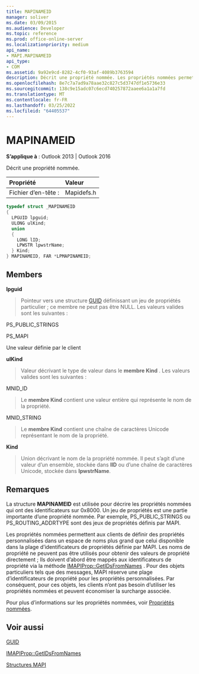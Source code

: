 ```yaml
---
title: MAPINAMEID
manager: soliver
ms.date: 03/09/2015
ms.audience: Developer
ms.topic: reference
ms.prod: office-online-server
ms.localizationpriority: medium
api_name:
- MAPI.MAPINAMEID
api_type:
- COM
ms.assetid: 9a92e9cd-8282-4cf0-93af-4089b3763594
description: Décrit une propriété nommée. Les propriétés nommées permettent aux clients de définir des propriétés personnalisées dans un espace de noms plus grand que la plage d’identificateurs de propriétés définie par MAPI.
ms.openlocfilehash: 8e7c7a7ad9a78aae32c827c5d3747df1e5736e33
ms.sourcegitcommit: 138c9e15adc07c6ecd740257872aaee6a1a1a7fd
ms.translationtype: MT
ms.contentlocale: fr-FR
ms.lasthandoff: 03/25/2022
ms.locfileid: "64405537"
---
```

# <a name="mapinameid"></a>MAPINAMEID

  
  
**S’applique à** : Outlook 2013 | Outlook 2016 
  
Décrit une propriété nommée. 
  
|Propriété |Valeur |
|:-----|:-----|
|Fichier d’en-tête :  <br/> |Mapidefs.h  <br/> |
   
```cpp
typedef struct _MAPINAMEID
{
  LPGUID lpguid;
  ULONG ulKind;
  union
  {
    LONG lID;
    LPWSTR lpwstrName;
  } Kind;
} MAPINAMEID, FAR *LPMAPINAMEID;

```

## <a name="members"></a>Members

 **lpguid**
  
> Pointeur vers une structure [GUID](guid.md) définissant un jeu de propriétés particulier ; ce membre ne peut pas être NULL. Les valeurs valides sont les suivantes : 
    
PS_PUBLIC_STRINGS
  
> 
    
PS_MAPI
  
> 
    
Une valeur définie par le client
  
> 
    
 **ulKind**
  
> Valeur décrivant le type de valeur dans le **membre Kind** . Les valeurs valides sont les suivantes : 
    
MNID_ID 
  
> Le **membre Kind** contient une valeur entière qui représente le nom de la propriété. 
    
MNID_STRING 
  
> Le **membre Kind** contient une chaîne de caractères Unicode représentant le nom de la propriété. 
    
 **Kind**
  
> Union décrivant le nom de la propriété nommée. Il peut s’agit d’une valeur d’un ensemble, stockée dans **lID** ou d’une chaîne de caractères Unicode, stockée dans **lpwstrName**.
    
## <a name="remarks"></a>Remarques

La structure **MAPINAMEID** est utilisée pour décrire les propriétés nommées qui ont des identificateurs sur 0x8000. Un jeu de propriétés est une partie importante d’une propriété nommée. Par exemple, PS_PUBLIC_STRINGS ou PS_ROUTING_ADDRTYPE sont des jeux de propriétés définis par MAPI. 
  
Les propriétés nommées permettent aux clients de définir des propriétés personnalisées dans un espace de noms plus grand que celui disponible dans la plage d’identificateurs de propriétés définie par MAPI. Les noms de propriété ne peuvent pas être utilisés pour obtenir des valeurs de propriété directement ; Ils doivent d’abord être mappés aux identificateurs de propriété via la méthode [IMAPIProp::GetIDsFromNames](imapiprop-getidsfromnames.md) . Pour des objets particuliers tels que des messages, MAPI réserve une plage d’identificateurs de propriété pour les propriétés personnalisées. Par conséquent, pour ces objets, les clients n’ont pas besoin d’utiliser les propriétés nommées et peuvent économiser la surcharge associée. 
  
Pour plus d’informations sur les propriétés nommées, voir [Propriétés nommées](mapi-named-properties.md).
  
## <a name="see-also"></a>Voir aussi



[GUID](guid.md)
  
[IMAPIProp::GetIDsFromNames](imapiprop-getidsfromnames.md)


[Structures MAPI](mapi-structures.md)

